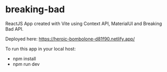 # breaking-bad

ReactJS App created with Vite using Context API, MaterialUI and Breaking Bad API.

Deployed here: https://heroic-bombolone-d81f90.netlify.app/ 

To run this app in your local host:
* npm install
* npm run dev
